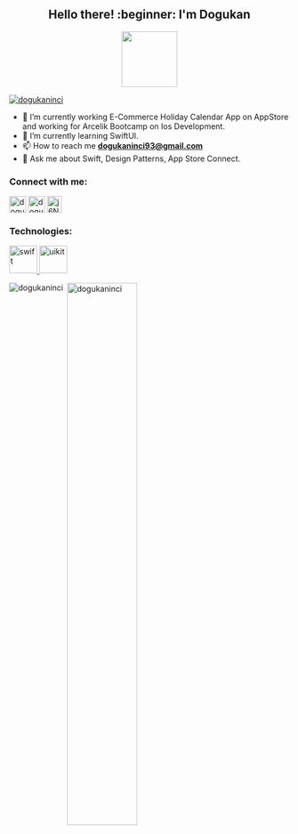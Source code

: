 <h2 align="center">Hello there! :beginner: I'm Dogukan</h1>
<div align="center"><img src="https://media.giphy.com/media/vFKqnCdLPNOKc/giphy.gif?cid=790b76116db62c253a8e62c0cf908b88666ef1f5ca7c3a3c&rid=giphy.gif&ct=g" width="100"  /> </div>

<p align="left"> <a href="https://github.com/ryo-ma/github-profile-trophy"><img src="https://github-profile-trophy.vercel.app/?username=dogukaninci&title=Commit,MultiLanguage,Repositories,Stars,PullRequest,Issues&margin-w=5&no-bg=true" alt="dogukaninci" /></a> </p>
<p>


- 🔭 I’m currently working E-Commerce Holiday Calendar App on AppStore and working for Arcelik Bootcamp on Ios Development.
- 🌱 I’m currently learning SwiftUI.
- 📫 How to reach me **dogukaninci93@gmail.com**
- 💬 Ask me about Swift, Design Patterns, App Store Connect.

 <h3 align="left">Connect with me:</h3>
<p align="left">
<a href="https://linkedin.com/in/dogukaninci" target="blank" rel=”noopener”><img align="center" src="https://velanovascular.com/wp-content/uploads/2020/06/LinkedIn.png" alt="dogukaninci" height="30" width="30" /></a>
<a href="https://instagram.com/dogukninci" target="blank" rel=”noopener”><img align="center" src="https://upload.wikimedia.org/wikipedia/commons/thumb/e/e7/Instagram_logo_2016.svg/1200px-Instagram_logo_2016.svg.png" alt="dogukninci" height="30" width="30" /></a>
<a href="https://discord.gg/j6NUgHvR" target="blank" rel=”noopener”><img align="center" src="https://seeklogo.com/images/D/discord-logo-134E148657-seeklogo.com.png" alt="j6NUgHvR" height="30" width="26" /></a>
</p>

<h3 align="left">Technologies:</h3>
<p align="left"> 
<a href="https://www.swift.org/" target="_blank" rel=”noopener”> <img src="https://upload.wikimedia.org/wikipedia/commons/9/9d/Swift_logo.svg" alt="swift" width="50" height="50"/> </a> 
<a href="https://developer.apple.com/documentation/uikit" target="_blank" rel=”noopener”> <img src="http://omnicode.am/pic/services/uikit.png" alt="uikit" width="50" height="50"/> </a> 
  
</p>

<p><img align="left" src="https://github-readme-stats.vercel.app/api/top-langs?username=dogukaninci&show_icons=true&theme=radical&locale=en&layout=compact" alt="dogukaninci" /></p>

<p>&nbsp;<img align="center" src="https://github-readme-stats.vercel.app/api?username=dogukaninci&show_icons=true&theme=dark&locale=en" alt="dogukaninci" width="50%" /></p>


